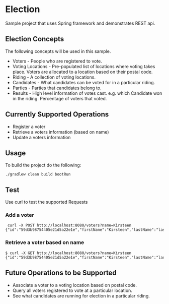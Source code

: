 # Election
Sample project that uses Spring framework and demonstrates REST api.

## Election Concepts
The following concepts will be used in this sample.
- Voters - People who are registered to vote.
- Voting Locations - Pre-populated list of locations where voting takes place. Voters are allocated to a location based on their postal code.
- Riding - A collection of voting locations.
- Candidates - What candidates can be voted for in a particular riding.
- Parties - Parties that candidates belong to.
- Results - High level information of votes cast.  e.g. which Candidate won in the riding.  Percentage of voters that voted.

## Currently Supported Operations
- Register a voter
- Retrieve a voters information (based on name)
- Update a voters information

## Usage
To build the project do the following:
```
./gradlew clean build bootRun
```

## Test
Use curl to test the supported Requests

### Add a voter
```
 curl -X POST http://localhost:8080/voters?name=Kirsteen
{"id":"59d3b98754405e21d5a22e1e","firstName":"Kirsteen","lastName":"lastName"}
```

### Retrieve a voter based on name
```
$ curl -X GET http://localhost:8080/voters?name=Kirsteen
{"id":"59d3b98754405e21d5a22e1e","firstName":"Kirsteen","lastName":"lastName"}
```

## Future Operations to be Supported
- Associate a voter to a voting location based on postal code.
- Query all voters registered to vote at a particular location.
- See what candidates are running for election in a particular riding.


